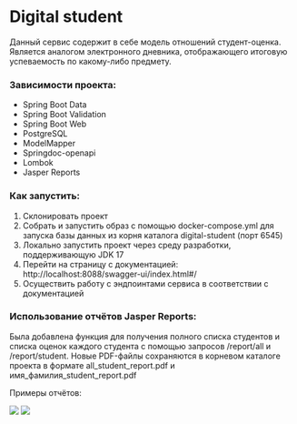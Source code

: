 # Digital student

Данный сервис содержит в себе модель отношений студент-оценка.
Является аналогом электронного дневника, отображающего итоговую успеваемость по какому-либо предмету.

### **Зависимости проекта:**
* Spring Boot Data
* Spring Boot Validation
* Spring Boot Web
* PostgreSQL
* ModelMapper
* Springdoc-openapi
* Lombok
* Jasper Reports

### **Как запустить:**
1. Склонировать проект
2. Собрать и запустить образ с помощью docker-compose.yml для запуска базы данных из корня каталога digital-student (порт 6545)
3. Локально запустить проект через среду разработки, поддерживающую JDK 17
4. Перейти на страницу с документацией: http://localhost:8088/swagger-ui/index.html#/
5. Осуществить работу с эндпоинтами сервиса в соответствии с документацией

### **Использование отчётов Jasper Reports:**
Была добавлена функция для получения полного списка студентов и списка оценок каждого студента с помощью запросов /report/all и /report/student.
Новые PDF-файлы сохраняются в корневом каталоге проекта в формате all_student_report.pdf и имя_фамилия_student_report.pdf

Примеры отчётов:

![](https://sun9-66.userapi.com/impg/5lbSSKj82yR6gquY4s_Ffy9XFVl_jvkWMAivAQ/Y-KfU0ZIAJc.jpg?size=796x439&quality=95&sign=5155ac325e5e15830fc1c23992bf4d94&c_uniq_tag=q2uxZFCF-iKltVPDTh1JglXsFkmBu6aR1yPlPf-PRWo&type=album)
![](https://sun9-60.userapi.com/impg/2QgpKASOQ7kz6k_C9z8PXwUfRY8DlTXA_DEU1w/tgecFbBYNsE.jpg?size=789x467&quality=96&sign=7b46b9f1c68258c3df75d56419461580&type=album)

